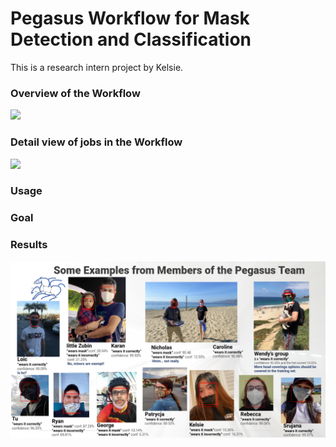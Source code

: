 # Pegasus Workflow for Mask Detection and Classification

This is a research intern project by Kelsie.

### Overview of the Workflow
<img src="imgs/MaskDetection.png" />

### Detail view of jobs in the Workflow
<img src="imgs/mask_dectection_wf.png" />

### Usage


### Goal 


### Results

<img src="imgs/group_mask_detection.png" />